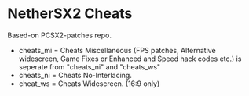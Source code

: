 # NetherSX2 Cheats

Based-on PCSX2-patches repo.

- cheats_mi = Cheats Miscellaneous (FPS patches, Alternative widescreen, Game Fixes or Enhanced and Speed hack codes etc.) is seperate from "cheats_ni" and "cheats_ws"
- cheats_ni = Cheats No-Interlacing.
- cheat_ws = Cheats Widescreen. (16:9 only)
